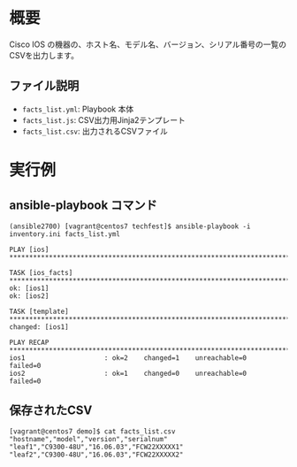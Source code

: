 # 概要
Cisco IOS の機器の、ホスト名、モデル名、バージョン、シリアル番号の一覧のCSVを出力します。

## ファイル説明
- `facts_list.yml`: Playbook 本体
- `facts_list.js`: CSV出力用Jinja2テンプレート 
- `facts_list.csv`: 出力されるCSVファイル


# 実行例
## ansible-playbook コマンド
```
(ansible2700) [vagrant@centos7 techfest]$ ansible-playbook -i inventory.ini facts_list.yml

PLAY [ios] ******************************************************************************

TASK [ios_facts] ***************************************************************************
ok: [ios1]
ok: [ios2]

TASK [template] ****************************************************************************
changed: [ios1]

PLAY RECAP *********************************************************************************
ios1                    : ok=2    changed=1    unreachable=0    failed=0
ios2                    : ok=1    changed=0    unreachable=0    failed=0
```

## 保存されたCSV
```
[vagrant@centos7 demo]$ cat facts_list.csv
"hostname","model","version","serialnum"
"leaf1","C9300-48U","16.06.03","FCW22XXXXX1"
"leaf2","C9300-48U","16.06.03","FCW22XXXXX2"
```

